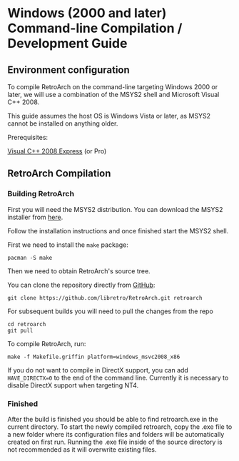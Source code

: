 # Windows (2000 and later) Command-line Compilation / Development Guide

## Environment configuration

To compile RetroArch on the command-line targeting Windows 2000 or later, we will use a combination of the MSYS2 shell and Microsoft Visual C++ 2008.

This guide assumes the host OS is Windows Vista or later, as MSYS2 cannot be installed on anything older.

Prerequisites:

[Visual C++ 2008 Express](http://download.microsoft.com/download/A/9/1/A91D6B2B-A798-47DF-9C7E-A97854B7DD18/VC.iso) (or Pro)

## RetroArch Compilation
### Building RetroArch

First you will need the MSYS2 distribution. You can download the MSYS2 installer from [here](http://msys2.github.io/).

Follow the installation instructions and once finished start the MSYS2 shell.

First we need to install the `make` package:

    pacman -S make

Then we need to obtain RetroArch's source tree.

You can clone the repository directly from [GitHub](https://github.com/libretro/RetroArch):

    git clone https://github.com/libretro/RetroArch.git retroarch

For subsequent builds you will need to pull the changes from the repo

    cd retroarch
    git pull

To compile RetroArch, run:

    make -f Makefile.griffin platform=windows_msvc2008_x86

If you do not want to compile in DirectX support, you can add `HAVE_DIRECTX=0` to the end of the command line. Currently it is necessary to disable DirectX support when targeting NT4.

### Finished

After the build is finished you should be able to find retroarch.exe in the current directory. To start the newly compiled retroarch, copy the .exe file to a new folder where its configuration files and folders will be automatically created on first run. Running the .exe file inside of the source directory is not recommended as it will overwrite existing files.
